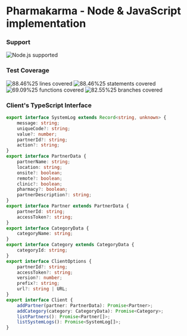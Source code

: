 # Pharmakarma - Node & JavaScript implementation


[//]: # (badges)

### Support

 ![Node.js supported](https://img.shields.io/badge/node-%3E%3D18.7.0-blue) 

### Test Coverage

 ![88.46%25 lines covered](https://img.shields.io/badge/lines-88.46%25-brightgreen) ![88.46%25 statements covered](https://img.shields.io/badge/statements-88.46%25-brightgreen) ![69.09%25 functions covered](https://img.shields.io/badge/functions-69.09%25-yellow) ![82.55%25 branches covered](https://img.shields.io/badge/branches-82.55%25-brightgreen)

[//]: # (badges)

### Client's TypeScript Interface

[//]: # (typescript client)

```typescript
export interface SystemLog extends Record<string, unknown> {
    message: string;
    uniqueCode?: string;
    value?: number;
    partnerId?: string;
    action?: string;
}
export interface PartnerData {
    partnerName: string;
    location: string;
    onsite?: boolean;
    remote?: boolean;
    clinic?: boolean;
    pharmacy?: boolean;
    partnerDescription?: string;
}
export interface Partner extends PartnerData {
    partnerId: string;
    accessToken?: string;
}
export interface CategoryData {
    categoryName: string;
}
export interface Category extends CategoryData {
    categoryId: string;
}
export interface ClientOptions {
    partnerId?: string;
    accessToken?: string;
    version?: number;
    prefix?: string;
    url?: string | URL;
}
export interface Client {
    addPartner(partner: PartnerData): Promise<Partner>;
    addCategory(category: CategoryData): Promise<Category>;
    listPartners(): Promise<Partner[]>;
    listSystemLogs(): Promise<SystemLog[]>;
}
```

[//]: # (typescript client)

